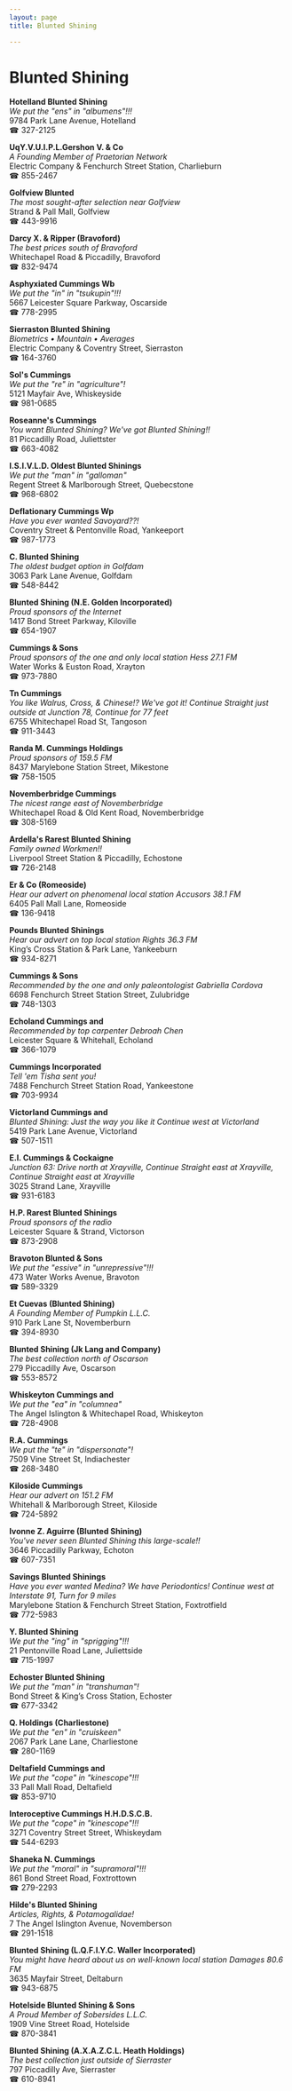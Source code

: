 ```yaml
---
layout: page 
title: Blunted Shining

---
```



# Blunted Shining


 **Hotelland Blunted Shining**  
_We put the "ens" in "albumens"!!!_  
9784 Park Lane Avenue, Hotelland  
☎ 327-2125

**UqY.V.U.I.P.L.Gershon V. & Co**  
_A Founding Member of Praetorian Network_  
Electric Company & Fenchurch Street Station, Charlieburn  
☎ 855-2467

**Golfview Blunted**  
_The most sought-after selection near Golfview_  
Strand & Pall Mall, Golfview  
☎ 443-9916

**Darcy X. & Ripper (Bravoford)**  
_The best prices south of Bravoford_  
Whitechapel Road & Piccadilly, Bravoford  
☎ 832-9474

**Asphyxiated Cummings Wb**  
_We put the "in" in "tsukupin"!!!_  
5667 Leicester Square Parkway, Oscarside  
☎ 778-2995

**Sierraston Blunted Shining**  
_Biometrics • Mountain • Averages_  
Electric Company & Coventry Street, Sierraston  
☎ 164-3760

**Sol's Cummings**  
_We put the "re" in "agriculture"!_  
5121 Mayfair Ave, Whiskeyside  
☎ 981-0685

**Roseanne's Cummings**  
_You want Blunted Shining? We've got Blunted Shining!!_  
81 Piccadilly Road, Juliettster  
☎ 663-4082

**I.S.I.V.L.D. Oldest Blunted Shinings**  
_We put the "man" in "galloman"_  
Regent Street & Marlborough Street, Quebecstone  
☎ 968-6802

**Deflationary Cummings Wp**  
_Have you ever wanted Savoyard??!_  
Coventry Street & Pentonville Road, Yankeeport  
☎ 987-1773

**C. Blunted Shining**  
_The oldest budget option in Golfdam_  
3063 Park Lane Avenue, Golfdam  
☎ 548-8442

**Blunted Shining (N.E. Golden Incorporated)**  
_Proud sponsors of the Internet_  
1417 Bond Street Parkway, Kiloville  
☎ 654-1907

**Cummings & Sons**  
_Proud sponsors of the one and only local station Hess 27.1 FM_  
Water Works & Euston Road, Xrayton  
☎ 973-7880

**Tn Cummings**  
_You like Walrus, Cross, & Chinese!? We've got it! 
Continue Straight just outside at Junction 78, Continue for 77 feet_  
6755 Whitechapel Road St, Tangoson  
☎ 911-3443

**Randa M. Cummings Holdings**  
_Proud sponsors of 159.5 FM_  
8437 Marylebone Station Street, Mikestone  
☎ 758-1505

**Novemberbridge Cummings**  
_The nicest range east of Novemberbridge_  
Whitechapel Road & Old Kent Road, Novemberbridge  
☎ 308-5169

**Ardella's Rarest Blunted Shining**  
_Family owned Workmen!!_  
Liverpool Street Station & Piccadilly, Echostone  
☎ 726-2148

**Er & Co (Romeoside)**  
_Hear our advert on phenomenal local station Accusors 38.1 FM_  
6405 Pall Mall Lane, Romeoside  
☎ 136-9418

**Pounds Blunted Shinings**  
_Hear our advert on top local station Rights 36.3 FM_  
King’s Cross Station & Park Lane, Yankeeburn  
☎ 934-8271

**Cummings & Sons**  
_Recommended by the one and only paleontologist Gabriella Cordova_  
6698 Fenchurch Street Station Street, Zulubridge  
☎ 748-1303

**Echoland Cummings and**  
_Recommended by top carpenter Debroah Chen_  
Leicester Square & Whitehall, Echoland  
☎ 366-1079

**Cummings Incorporated**  
_Tell 'em Tisha sent you!_  
7488 Fenchurch Street Station Road, Yankeestone  
☎ 703-9934

**Victorland Cummings and**  
_Blunted Shining: Just the way you like it 
Continue west at Victorland_  
5419 Park Lane Avenue, Victorland  
☎ 507-1511

**E.I. Cummings & Cockaigne**  
_Junction 63: Drive north at Xrayville, Continue Straight east at Xrayville, Continue Straight east at Xrayville_  
3025 Strand Lane, Xrayville  
☎ 931-6183

**H.P. Rarest Blunted Shinings**  
_Proud sponsors of the radio_  
Leicester Square & Strand, Victorson  
☎ 873-2908

**Bravoton Blunted & Sons**  
_We put the "essive" in "unrepressive"!!!_  
473 Water Works Avenue, Bravoton  
☎ 589-3329

**Et Cuevas (Blunted Shining)**  
_A Founding Member of Pumpkin L.L.C._  
910 Park Lane St, Novemberburn  
☎ 394-8930

**Blunted Shining (Jk Lang and Company)**  
_The best collection north of Oscarson_  
279 Piccadilly Ave, Oscarson  
☎ 553-8572

**Whiskeyton Cummings and**  
_We put the "ea" in "columnea"_  
The Angel Islington & Whitechapel Road, Whiskeyton  
☎ 728-4908

**R.A. Cummings**  
_We put the "te" in "dispersonate"!_  
7509 Vine Street St, Indiachester  
☎ 268-3480

**Kiloside Cummings**  
_Hear our advert on 151.2 FM_  
Whitehall & Marlborough Street, Kiloside  
☎ 724-5892

**Ivonne Z. Aguirre (Blunted Shining)**  
_You've never seen Blunted Shining this large-scale!!_  
3646 Piccadilly Parkway, Echoton  
☎ 607-7351

**Savings Blunted Shinings**  
_Have you ever wanted Medina? We have Periodontics! 
Continue west at Interstate 91, Turn for 9 miles_  
Marylebone Station & Fenchurch Street Station, Foxtrotfield  
☎ 772-5983

**Y. Blunted Shining**  
_We put the "ing" in "sprigging"!!!_  
21 Pentonville Road Lane, Juliettside  
☎ 715-1997

**Echoster Blunted Shining**  
_We put the "man" in "transhuman"!_  
Bond Street & King’s Cross Station, Echoster  
☎ 677-3342

**Q. Holdings (Charliestone)**  
_We put the "en" in "cruiskeen"_  
2067 Park Lane Lane, Charliestone  
☎ 280-1169

**Deltafield Cummings and**  
_We put the "cope" in "kinescope"!!!_  
33 Pall Mall Road, Deltafield  
☎ 853-9710

**Interoceptive Cummings H.H.D.S.C.B.**  
_We put the "cope" in "kinescope"!!!_  
3271 Coventry Street Street, Whiskeydam  
☎ 544-6293

**Shaneka N. Cummings**  
_We put the "moral" in "supramoral"!!!_  
861 Bond Street Road, Foxtrottown  
☎ 279-2293

**Hilde's Blunted Shining**  
_Articles, Rights, & Potamogalidae!_  
7 The Angel Islington Avenue, Novemberson  
☎ 291-1518

**Blunted Shining (L.Q.F.I.Y.C. Waller Incorporated)**  
_You might have heard about us on well-known local station Damages 80.6 FM_  
3635 Mayfair Street, Deltaburn  
☎ 943-6875

**Hotelside Blunted Shining & Sons**  
_A Proud Member of Sobersides L.L.C._  
1909 Vine Street Road, Hotelside  
☎ 870-3841

**Blunted Shining (A.X.A.Z.C.L. Heath Holdings)**  
_The best collection just outside of Sierraster_  
797 Piccadilly Ave, Sierraster  
☎ 610-8941


